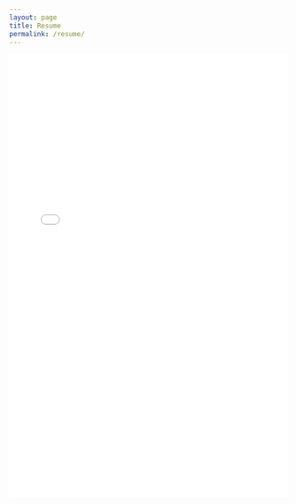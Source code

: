 ```yaml
---
layout: page
title: Resume
permalink: /resume/
---
```


<iframe src="/assets/images/Resume_FREJ_Jibril.pdf" style="width: 100%; height: 800px; border: none;"></iframe>
